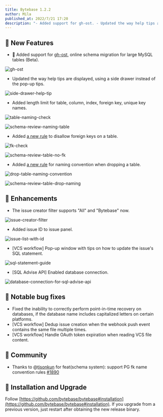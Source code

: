 ```yaml
---
title: Bytebase 1.2.2
author: Mila
published_at: 2022/7/21 17:20
description: "- Added support for gh-ost. - Updated the way help tips are displayed, using a side drawer instead of the pop-up tips."
---
```


## 🚀 New Features

- 👻 Added support for [gh-ost](https://github.com/github/gh-ost), online schema migration for large MySQL tables (Beta).
  
 ![gh-ost](/changelog/1.2.2/gh-ost.webp)

- Updated the way help tips are displayed, using a side drawer instead of the pop-up tips.
  
 ![side-drawer-help-tip](/changelog/1.2.2/side-drawer-help-tip.gif)

- Added length limit for table, column, index, foreign key, unique key names.
  
 ![table-naming-check](/changelog/1.2.2/table-naming-check.webp)

 ![schema-review-naming-table](/changelog/1.2.2/schema-review-naming-table.webp)

- Added [a new rule](https://www.bytebase.com/docs/sql-review/review-rules#table.no-foreign-key) to disallow foreign keys on a table.
  
 ![fk-check](/changelog/1.2.2/fk-check.webp)

 ![schema-review-table-no-fk](/changelog/1.2.2/schema-review-table-no-fk.webp)

- Added [a new rule](https://www.bytebase.com/docs/sql-review/review-rules#table.table-drop-naming) for naming convention when dropping a table.
  
 ![drop-table-naming-convention](/changelog/1.2.2/drop-table-naming-convention.webp)

 ![schema-review-table-drop-naming](/changelog/1.2.2/schema-review-table-drop-naming.webp)

## 🎄 Enhancements

- The issue creator filter supports "All" and "Bytebase" now.
  
 ![issue-creator-filter](/changelog/1.2.2/issue-creator-filter.webp)

- Added issue ID to issue panel.  
  
 ![issue-list-with-id](/changelog/1.2.2/issue-list-with-id.webp)

- [VCS workflow] Pop-up window with tips on how to update the issue's SQL statement.

 ![sql-statement-guide](/changelog/1.2.2/sql-statement-guide.webp)

- [SQL Advise API] Enabled database connection.

 ![database-connection-for-sql-advise-api](/changelog/1.2.2/database-connection-for-sql-advise-api.webp)


## 🐞 Notable bug fixes

- Fixed the inability to correctly perform point-in-time recovery on databases, if the database name includes capitalized letters on certain platforms.
- [VCS workflow] Dedup issue creation when the webhook push event contains the same file multiple times.
- [VCS workflow] Handle OAuth token expiration when reading VCS file content.

## 🎠 Community

- Thanks to @[tisonkun](https://github.com/tisonkun) for feat(schema system): support PG fk name convention rules [#1890](https://github.com/bytebase/bytebase/pull/1890)

## 📕 Installation and Upgrade

Follow [https://github.com/bytebase/bytebase#installation](https://github.com/bytebase/bytebase#installation). If you upgrade from a previous version, just restart after obtaining the new release binary.